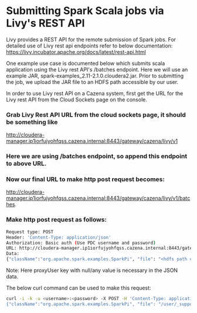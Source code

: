 # Submitting Spark Scala jobs via Livy's REST API

Livy provides a REST API for the remote submission of Spark jobs. For detailed use of Livy rest api endpoints refer to below documentation:
https://livy.incubator.apache.org/docs/latest/rest-api.html

One example use case is documented below which submits scala application using the Livy rest API's /batches endpoint. Here we will use an example JAR, spark-examples_2.11-2.1.0.cloudera2.jar. Prior to submitting the job, we upload the JAR file to an HDFS path accessible by our user.

In order to use Livy rest API on a Cazena system, first get the URL for the Livy rest API from the Cloud Sockets page on the console.

### Grab Livy Rest API URL from the cloud sockets page, it should be something like
http://cloudera-manager.ip1iorfujyohfqss.cazena.internal:8443/gateway/cazena/livy/v1

### Here we are using /batches endpoint, so append this endpoint to above URL.

### Now our final URL to make http post request becomes:
http://cloudera-manager.ip1iorfujyohfqss.cazena.internal:8443/gateway/cazena/livy/v1/batches.

### Make http post request as follows:

```bash
Request type: POST
Header: 'Content-Type: application/json'
Authorization: Basic auth (Use PDC username and password)
URL: http://cloudera-manager.ip1iorfujyohfqss.cazena.internal:8443/gateway/cazena/livy/v1/batches
Data:
{"className":"org.apache.spark.examples.SparkPi", "file": "<hdfs path of example jar file>", "proxyUser":""}
```

Note: Here proxyUser key with null/any value is necessary in the JSON data.

The below curl command can be used to make this request:

```bash
curl -i -k -u <username>:<password> -X POST -H 'Content-Type: application/json' 'http://cloudera-manager.ip1iorfujyohfqss.cazena.internal:8443/gateway/cazena/livy/v1/batches' --data '
{"className":"org.apache.spark.examples.SparkPi", "file": "/user/_support/spark-examples_2.11-2.1.0.cloudera2.jar", "proxyUser":""}
```